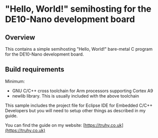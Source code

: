 # "Hello, World!" semihosting for the DE10-Nano development board

## Overview

This contains a simple semihosting "Hello, World!" bare-metal C program for the
DE10-Nano development board.

## Build requirements

Minimum:
- GNU C/C++ cross toolchain for Arm processors supporting Cortex A9
- newlib library.  This is usually included with the above toolchain

This sample includes the project file for Eclipse IDE for Embedded C/C++
Developers but you will need to setup other things as described in my guide.

You can find the guide on my website:
[https://truhy.co.uk](https://truhy.co.uk)